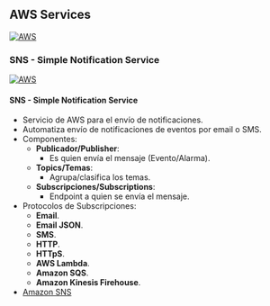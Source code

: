 ## AWS Services
[![AWS](https://img.shields.io/badge/AWS_Services-ff9900?style=for-the-badge&logo=amazon&logoColor=white&labelColor=101010)](https://github.com/Alberto-mt/AWS/blob/main/Resumen_Dev_DevOps/index.md)

### SNS - Simple Notification Service
[![AWS](https://img.shields.io/badge/SNS-c08a44?style=for-the-badge&logo=amazon&logoColor=white&labelColor=101010)](https://github.com/Alberto-mt/AWS/blob/main/Resumen_Dev_DevOps/categories/SNS.md)

#### SNS - Simple Notification Service
- Servicio de AWS para el envío de notificaciones.
- Automatiza envío de notificaciones de eventos por email o SMS.
- Componentes:
	- **Publicador/Publisher**:
		- Es quien envía el mensaje (Evento/Alarma).
	- **Topics/Temas**:
		- Agrupa/clasifica los temas.
	- **Subscripciones/Subscriptions**:
		- Endpoint a quien se envía el mensaje.
- Protocolos de Subscripciones:
	- **Email**.
	- **Email JSON**.
	- **SMS**.
	- **HTTP**.
	- **HTTpS**.
	- **AWS Lambda**.
	- **Amazon SQS**.
	- **Amazon Kinesis Firehouse**.
- [Amazon SNS](https://aws.amazon.com/es/sns/)
